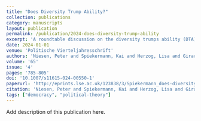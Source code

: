 ```yaml
---
title: "Does Diversity Trump Ability?"
collection: publications
category: manuscripts
layout: publication
permalink: /publication/2024-does-diversity-trump-ability
excerpt: 'A roundtable discussion on the diversity trumps ability (DTA) theorem by economists Lu Hong and Scott E. Page. Examines whether cognitively more diverse groups are better at solving problems than less diverse groups, with debate on the combining of diverse heuristics in cooperative search processes and whether deliberation is always beneficial.'
date: 2024-01-01
venue: 'Politische Vierteljahresschrift'
authors: 'Niesen, Peter and Spiekermann, Kai and Herzog, Lisa and Girard, Charles and Vogelmann, Frieder'
volume: '65'
issue: '4'
pages: '785-805'
doi: '10.1007/s11615-024-00550-1'
paperurl: 'http://eprints.lse.ac.uk/123838/3/Spiekermann_does-diversity-trump-ability--published.pdf'
citation: 'Niesen, Peter and Spiekermann, Kai and Herzog, Lisa and Girard, Charles and Vogelmann, Frieder (2024) "Does Diversity Trump Ability?", Politische Vierteljahresschrift, 65(4), pp. 785-805.'
tags: ["democracy", "political-theory"]
---
```


Add description of this publication here.